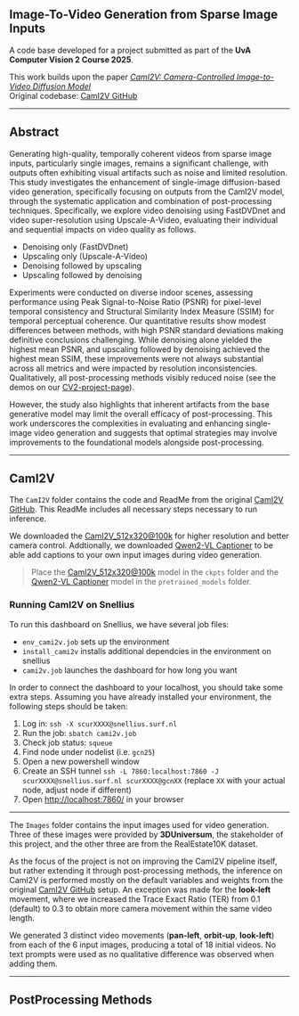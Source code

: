 ##  Image-To-Video Generation from Sparse Image Inputs

A code base developed for a project submitted as part of the **UvA Computer Vision 2 Course 2025**.

This work builds upon the paper _[CamI2V: Camera-Controlled Image-to-Video Diffusion Model](https://arxiv.org/abs/2410.15957)_  
Original codebase: [CamI2V GitHub](https://github.com/ZGCTroy/CamI2V/tree/main)

---

##  Abstract

Generating high-quality, temporally coherent videos from sparse image inputs, particularly single images, remains a significant challenge, with outputs often exhibiting visual artifacts such as noise and limited resolution. This study investigates the enhancement of single-image diffusion-based video generation, specifically focusing on outputs from the CamI2V model, through the systematic application and combination of post-processing techniques. Specifically, we explore video denoising using FastDVDnet and video super-resolution using Upscale-A-Video, evaluating their individual and sequential impacts on video quality as follows.
- Denoising only (FastDVDnet)
- Upscaling only (Upscale-A-Video)
- Denoising followed by upscaling
- Upscaling followed by denoising
  
Experiments were conducted on diverse indoor scenes, assessing performance using Peak Signal-to-Noise Ratio (PSNR) for pixel-level temporal consistency and Structural Similarity Index Measure (SSIM) for temporal perceptual coherence. Our quantitative results show modest differences between methods, with high PSNR standard deviations making definitive conclusions challenging. While denoising alone yielded the highest mean PSNR, and upscaling followed by denoising achieved the highest mean SSIM, these improvements were not always substantial across all metrics and were impacted by resolution inconsistencies. Qualitatively, all post-processing methods visibly reduced noise (see the demos on our [CV2-project-page](https://voytech-0.github.io/CV2-project-page/)). 

However, the study also highlights that inherent artifacts from the base generative model may limit the overall efficacy of post-processing. This work underscores the complexities in evaluating and enhancing single-image video generation and suggests that optimal strategies may involve improvements to the foundational models alongside post-processing.

---

##  CamI2V 

The `CamI2V` folder contains the code and ReadMe from the original [CamI2V GitHub](https://github.com/ZGCTroy/CamI2V/tree/main). This ReadMe includes all necessary steps necessary to run inference. 

We downloaded the [CamI2V_512x320@100k](https://huggingface.co/MuteApo/CamI2V/blob/main/512_cami2v_100k.pt) for higher resolution and better camera control. Addtionally, we downloaded [Qwen2-VL Captioner](https://huggingface.co/Qwen/Qwen2-VL-7B-Instruct-AWQ) to be able add captions to your own input images during video generation.

> Place the [CamI2V_512x320@100k](https://huggingface.co/MuteApo/CamI2V/blob/main/512_cami2v_100k.pt) model in the `ckpts` folder and the [Qwen2-VL Captioner](https://huggingface.co/Qwen/Qwen2-VL-7B-Instruct-AWQ) model in the `pretrained_models` folder.

### Running CamI2V on Snellius

To run this dashboard on Snellius, we have several job files:
- `env_cami2v.job` sets up the environment
- `install_cami2v` installs additional dependcies in the environment on snellius
- `cami2v.job` launches the dashboard for how long you want

In order to connect the dashboard to your localhost, you should take some extra steps. Assuming you have already installed your environment, the following steps should be taken:
1. Log in: `ssh -X scurXXXX@snellius.surf.nl`
2. Run the job: `sbatch cami2v.job`
3. Check job status: `squeue`
4. Find node under nodelist (i.e. `gcn25`)
5. Open a new powershell window
6. Create an SSH tunnel `ssh -L 7860:localhost:7860 -J scurXXXX@snellius.surf.nl scurXXXX@gcnXX` (replace `XX` with your actual node, adjust node if different)
7. Open [http://localhost:7860/](http://localhost:7860/) in your browser

---

The `Images` folder contains the input images used for video generation. Three of these images were provided by **3DUniversum**, the stakeholder of this project, and the other three are from the RealEstate10K dataset. 

As the focus of the project is not on improving the CamI2V pipeline itself, but rather extending it through post-processing methods, the inference on CamI2V is performed mostly on the default variables and weights from the original [CamI2V GitHub](https://github.com/ZGCTroy/CamI2V/tree/main) setup. An exception was made for the **look-left** movement, where we increased the Trace Exact Ratio (TER) from 0.1 (default) to 0.3 to obtain more camera movement within the same video length. 

We generated 3 distinct video movements (**pan-left**, **orbit-up**, **look-left**) from each of the 6 input images, producing a total of 18 initial videos. No text prompts were used as no qualitative difference was observed when adding them. 

---

##  PostProcessing Methods


